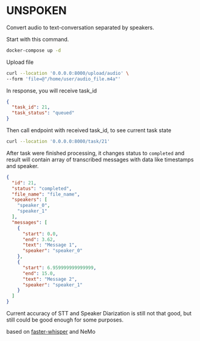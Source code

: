 # UNSPOKEN

Convert audio to text-conversation separated by speakers.

Start with this command.

```bash
docker-compose up -d
```

Upload file

```bash
curl --location '0.0.0.0:8000/upload/audio' \
--form 'file=@"/home/user/audio_file.m4a"'
```

In response, you will receive task_id

```json
{
  "task_id": 21,
  "task_status": "queued"
}
```

Then call endpoint with received task_id, to see current task state

```bash
curl --location '0.0.0.0:8000/task/21'
```
After task were finished processing, it changes status to `completed` and result will contain array of transcribed
messages with data like timestamps and speaker.
```json
{
  "id": 21,
  "status": "completed",
  "file_name": "file_name",
  "speakers": [
    "speaker_0",
    "speaker_1"
  ],
  "messages": [
    {
      "start": 0.0,
      "end": 3.62,
      "text": "Message 1",
      "speaker": "speaker_0"
    },
    {
      "start": 6.959999999999999,
      "end": 15.0,
      "text": "Message 2",
      "speaker": "speaker_1"
    }
  ]
}
```

Current accuracy of STT and Speaker Diarization is still not that good, but still could be good enough for some
purposes.

based on [faster-whisper](https://github.com/guillaumekln/faster-whisper) and NeMo 

